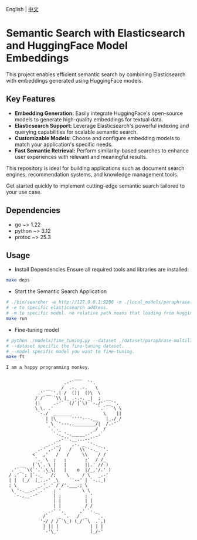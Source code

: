 English | [中文](README_ZH.md)

# Semantic Search with Elasticsearch and HuggingFace Model Embeddings  

This project enables efficient semantic search by combining Elasticsearch with embeddings generated using HuggingFace models.  

## Key Features  
- **Embedding Generation:** Easily integrate HuggingFace's open-source models to generate high-quality embeddings for textual data.  
- **Elasticsearch Support:** Leverage Elasticsearch's powerful indexing and querying capabilities for scalable semantic search.  
- **Customizable Models:** Choose and configure embedding models to match your application's specific needs.  
- **Fast Semantic Retrieval:** Perform similarity-based searches to enhance user experiences with relevant and meaningful results.  

This repository is ideal for building applications such as document search engines, recommendation systems, and knowledge management tools.  

Get started quickly to implement cutting-edge semantic search tailored to your use case.  

## Dependencies
- go ~> 1.22
- python ~> 3.12
- protoc ~> 25.3

## Usage
- Install Dependencies
   Ensure all required tools and libraries are installed:
```bash
make deps
```

- Start the Semantic Search Application
```bash
# ./bin/searcher -e http://127.0.0.1:9200 -m ./local_models/paraphrase-multilingual-MiniLM-L12-v2
# -e to specific elasticsearch address.
# -m to specific model. no relative path means that loading from hugging-face.
make run
```

- Fine-tuning model
```bash
# python ./modelx/fine_tuning.py --dataset ./dataset/paraphrase-multilingual-minilm-l12-v2_dataset.csv --model ./output/local_models/paraphrase-multilingual-MiniLM-L12-v2 --version v1
# --dataset specific the fine-tuning dataset.
# --model specific model you want to fine-tuning.
make ft
```

```text
I am a happy programming monkey.

                          ___
                      .-'`     `'.
               __    /  .-. .-.   \
            .'`__`'.| /  ()|  ()\  \
           / /`   `\\ |_ .-.-. _|  ;  __
           ||     .-'`  (/`|`\) `-./'`__`'.
           \ \. .'                 `.`  `\ \
            `-./  _______            \    ||
               | |\      ''''---.__   |_./ /
               ' \ `'---..________/|  /.-'`
                `.`._            _/  /
                  `-._'-._____.-' _.`
                   _,-''.__...--'`
               _.-'_.    ,-. _ `'-._
            .-' ,-' /   /   \\`'-._ `'.
          <`  ,'   /   /     \\    / /
           `.  \  ;   ;       ;'  / /_
     __   (`\`. \ |   |       ||.' // )
  .'`_ `\(`'.`.\_\|   |    o  |/_,'/.' )
 / .' `; |`-._ ` /;    \     / \   _.-'
 | |  (_/  (_..-' _\    `'--' | `-.._)
 ; \        _.'_.' / /'.___.; \
  \ '-.__.-'_.'   ; '        \ \
   `-.,__.-'      | ;         ; '
                  | |         | |
                  | |         / /
                .-' '.      ,' `-._
              /`    _ `.   /  _    `.
             '-/ / / `\_) (_/` \  .`,)
              | || |            | | |
              `-'\_'            (_/-'
```                                 
